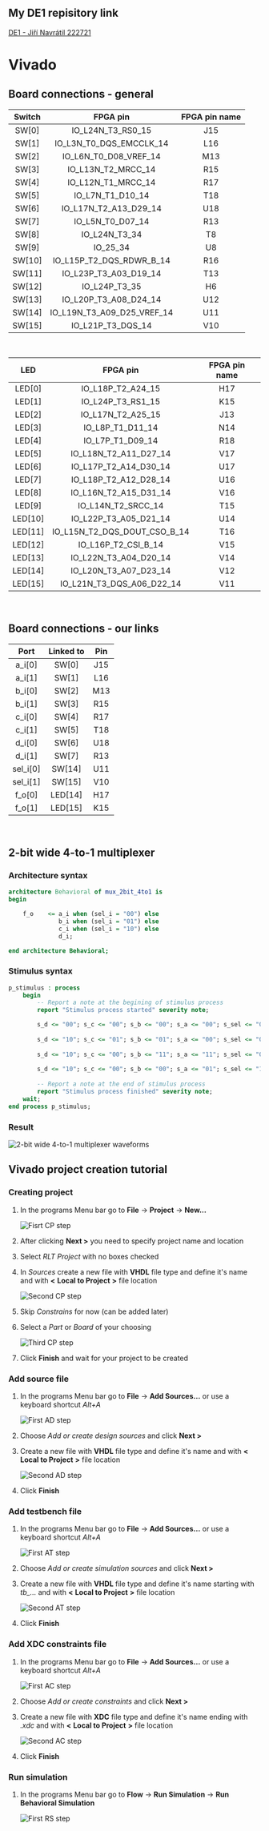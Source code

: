 ## My DE1 repisitory link

[DE1 - Jiří Navrátil 222721](https://github.com/GeorgeNavratil/Digital-electronics-1)

# Vivado

## Board connections - general

| **Switch** | **FPGA pin** | **FPGA pin name** |
| :-: | :-: | :-: |
| SW[0] | IO_L24N_T3_RS0_15 |  J15 |
| SW[1] | IO_L3N_T0_DQS_EMCCLK_14 |  L16 |
| SW[2] | IO_L6N_T0_D08_VREF_14 |  M13 |
| SW[3] | IO_L13N_T2_MRCC_14 |  R15 |
| SW[4] | IO_L12N_T1_MRCC_14 |  R17 |
| SW[5] | IO_L7N_T1_D10_14 |  T18 |
| SW[6] | IO_L17N_T2_A13_D29_14 |  U18 |
| SW[7] | IO_L5N_T0_D07_14 |  R13 |
| SW[8] | IO_L24N_T3_34 |  T8 |
| SW[9] | IO_25_34 |  U8 |
| SW[10] | IO_L15P_T2_DQS_RDWR_B_14 |  R16 |
| SW[11] | IO_L23P_T3_A03_D19_14 |  T13 |
| SW[12] | IO_L24P_T3_35 |  H6 |
| SW[13] | IO_L20P_T3_A08_D24_14 |  U12 |
| SW[14] | IO_L19N_T3_A09_D25_VREF_14 |  U11 |
| SW[15] | IO_L21P_T3_DQS_14 |  V10 |

<br>

| **LED** | **FPGA pin** | **FPGA pin name** |
| :-: | :-: | :-: |
| LED[0] | IO_L18P_T2_A24_15 |  H17 |
| LED[1] | IO_L24P_T3_RS1_15 |  K15 |
| LED[2] | IO_L17N_T2_A25_15 |  J13 |
| LED[3] | IO_L8P_T1_D11_14 |  N14 |
| LED[4] | IO_L7P_T1_D09_14 |  R18 |
| LED[5] | IO_L18N_T2_A11_D27_14 |  V17 |
| LED[6] | IO_L17P_T2_A14_D30_14 |  U17 |
| LED[7] | IO_L18P_T2_A12_D28_14 |  U16 |
| LED[8] | IO_L16N_T2_A15_D31_14 |  V16 |
| LED[9] | IO_L14N_T2_SRCC_14 |  T15 |
| LED[10] | IO_L22P_T3_A05_D21_14 |  U14 |
| LED[11] | IO_L15N_T2_DQS_DOUT_CSO_B_14 |  T16 |
| LED[12] | IO_L16P_T2_CSI_B_14 |  V15 |
| LED[13] | IO_L22N_T3_A04_D20_14 |  V14 |
| LED[14] | IO_L20N_T3_A07_D23_14 |  V12 |
| LED[15] | IO_L21N_T3_DQS_A06_D22_14 |  V11 |

<br>

## Board connections - our links

| **Port** | **Linked to** | **Pin** |
| :-: | :-: | :-: |
| a_i[0] | SW[0] | J15 |
| a_i[1] | SW[1] | L16 |
| b_i[0] | SW[2] | M13 |
| b_i[1] | SW[3] | R15 |
| c_i[0] | SW[4] | R17 |
| c_i[1] | SW[5] | T18 |
| d_i[0] | SW[6] | U18 |
| d_i[1] | SW[7] | R13 |
| sel_i[0] | SW[14] | U11 |
| sel_i[1] | SW[15] | V10 |
| f_o[0] | LED[14] | H17 |
| f_o[1] | LED[15] | K15 |

<br>

## 2-bit wide 4-to-1 multiplexer

### Architecture syntax

```vhdl
architecture Behavioral of mux_2bit_4to1 is
begin

	f_o    <= a_i when (sel_i = "00") else 
	          b_i when (sel_i = "01") else 
	          c_i when (sel_i = "10") else
	          d_i;

end architecture Behavioral;
```

### Stimulus syntax

```vhdl
p_stimulus : process
    begin
        -- Report a note at the begining of stimulus process
        report "Stimulus process started" severity note;

        s_d <= "00"; s_c <= "00"; s_b <= "00"; s_a <= "00"; s_sel <= "00"; wait for 100 ns;
        
        s_d <= "10"; s_c <= "01"; s_b <= "01"; s_a <= "00"; s_sel <= "00"; wait for 100 ns;
        
        s_d <= "10"; s_c <= "00"; s_b <= "11"; s_a <= "11"; s_sel <= "00"; wait for 100 ns;
        
        s_d <= "10"; s_c <= "00"; s_b <= "00"; s_a <= "01"; s_sel <= "10"; wait for 100 ns;
        
        -- Report a note at the end of stimulus process
        report "Stimulus process finished" severity note;
    wait;
end process p_stimulus;
```

### Result

![2-bit wide 4-to-1 multiplexer waveforms](Images/Graf.png)

## Vivado project creation tutorial

### Creating project

1. In the programs Menu bar go to **File** -> **Project** -> **New...**

    ![Fisrt CP step](Images/1.png)

2. After clicking **Next >** you need to specify project name and location

3. Select *RLT Project* with no boxes checked

4. In *Sources* create a new file with **VHDL** file type and define it's name and with **<** **Local to Project** **>** file location

    ![Second CP step](Images/2.png)

5. Skip *Constrains* for now (can be added later)

6. Select a *Part* or *Board* of your choosing

    ![Third CP step](Images/3.png)

7. Click **Finish** and wait for your project to be created

### Add source file

1. In the programs Menu bar go to **File** -> **Add Sources...** or use a keyboard shortcut *Alt+A*

    ![First AD step](Images/4.png)

2. Choose *Add or create design sources* and click **Next >**

3. Create a new file with **VHDL** file type and define it's name and with **<** **Local to Project** **>** file location

    ![Second AD step](Images/2.png)

4. Click **Finish**

### Add testbench file

1. In the programs Menu bar go to **File** -> **Add Sources...** or use a keyboard shortcut *Alt+A*

    ![First AT step](Images/4.png)

2. Choose *Add or create simulation sources* and click **Next >**

3. Create a new file with **VHDL** file type and define it's name starting with *tb_...* and with **<** **Local to Project** **>** file location

    ![Second AT step](Images/7.png)

4. Click **Finish**

### Add XDC constraints file

1. In the programs Menu bar go to **File** -> **Add Sources...** or use a keyboard shortcut *Alt+A*

    ![First AC step](Images/4.png)

2. Choose *Add or create constraints* and click **Next >**

3. Create a new file with **XDC** file type and define it's name ending with *.xdc* and with **<** **Local to Project** **>** file location

    ![Second AC step](Images/6.png)

4. Click **Finish**

### Run simulation

1. In the programs Menu bar go to **Flow** -> **Run Simulation** -> **Run Behavioral Simulation**

    ![First RS step](Images/5.png)